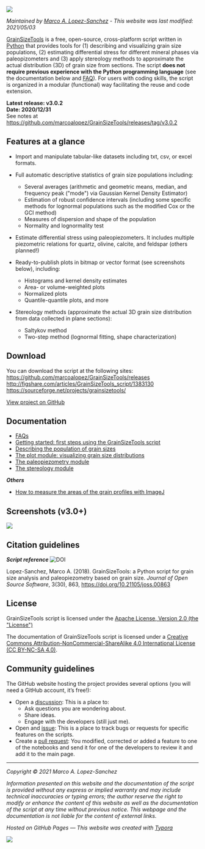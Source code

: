![](https://raw.githubusercontent.com/marcoalopez/GrainSizeTools/master/FIGURES/new_header.webp)

_Maintained by [Marco A. Lopez-Sanchez](https://marcoalopez.github.io/) - This website was last modified: 2021/05/03_

[GrainSizeTools](https://doi.org/10.21105/joss.00863) is a free, open-source, cross-platform script written in [Python](https://www.python.org/) that provides tools for (1) describing and visualizing grain size populations, (2) estimating differential stress for different mineral phases via paleopizometers and (3) apply stereology methods to approximate the actual distribution (3D) of grain size from sections. The script **does not require previous experience with the Python programming language** (see the documentation below and [FAQ](https://github.com/marcoalopez/GrainSizeTools/blob/master/DOCS/FAQ.md)). For users with coding skills, the script is organized in a modular (functional) way facilitating the reuse and code extension.

**Latest release: v3.0.2**  
**Date: 2020/12/31**  
See notes at https://github.com/marcoalopez/GrainSizeTools/releases/tag/v3.0.2


## Features at a glance

- Import and manipulate tabular-like datasets including txt, csv, or excel formats.

- Full automatic descriptive statistics of grain size populations including:

  - Several averages (arithmetic and geometric means, median, and frequency peak ("mode") via Gaussian Kernel Density Estimator)
  - Estimation of robust confidence intervals (including some specific methods for lognormal populations such as the modified Cox or the GCI method)
  - Measures of dispersion and shape of the population
  - Normality and lognormality test

- Estimate differential stress using paleopiezometers. It includes multiple piezometric relations for quartz, olivine, calcite, and feldspar (others planned!)

- Ready-to-publish plots in bitmap or vector format (see screenshots below), including:

  - Histograms and kernel density estimates
  - Area- or volume-weighted plots
  - Normalized plots
  - Quantile-quantile plots, and more

- Stereology methods (approximate the actual 3D grain size distribution from data collected in plane sections):

  - Saltykov method
  - Two-step method (lognormal fitting, shape characterization)

## Download

You can download the script at the following sites:  
https://github.com/marcoalopez/GrainSizeTools/releases  
http://figshare.com/articles/GrainSizeTools_script/1383130  
https://sourceforge.net/projects/grainsizetools/

[View project on GitHub](https://github.com/marcoalopez/GrainSizeTools)

## Documentation

* [FAQs](https://github.com/marcoalopez/GrainSizeTools/blob/master/DOCS/FAQ.md)
* [Getting started: first steps using the GrainSizeTools script](https://github.com/marcoalopez/GrainSizeTools/blob/master/DOCS/_first_steps.md)
* [Describing the population of grain sizes](https://github.com/marcoalopez/GrainSizeTools/blob/master/DOCS/_describe.md)
* [The plot module: visualizing grain size distributions](https://github.com/marcoalopez/GrainSizeTools/blob/master/DOCS/_Plot_module.md)
* [The paleopiezometry module](https://github.com/marcoalopez/GrainSizeTools/blob/master/DOCS/_Paleopizometry.md)
* [The stereology module](https://github.com/marcoalopez/GrainSizeTools/blob/master/DOCS/_Stereology_module.md)

***Others***

* [How to measure the areas of the grain profiles with ImageJ](https://github.com/marcoalopez/GrainSizeTools/blob/master/DOCS/imageJ_tutorial.md)

## Screenshots (v3.0+)

![](https://raw.githubusercontent.com/marcoalopez/GrainSizeTools/master/FIGURES/screenshots-01.webp)

## Citation guidelines

***Script reference***  ![DOI](http://joss.theoj.org/papers/10.21105/joss.00863/status.svg)

Lopez-Sanchez, Marco A. (2018). GrainSizeTools: a Python script for grain size analysis and paleopiezometry based on grain size. *Journal of Open Source Software*, 3(30), 863, https://doi.org/10.21105/joss.00863

## License

GrainSizeTools script is licensed under the [Apache License, Version 2.0 (the "License")](http://www.apache.org/licenses/LICENSE-2.0)

The documentation of GrainSizeTools script is licensed under a [Creative Commons Attribution-NonCommercial-ShareAlike 4.0 International License (CC BY-NC-SA 4.0)](https://creativecommons.org/licenses/by-nc-sa/4.0/). 

## Community guidelines

The GitHub website hosting the project provides several options (you will need a GitHub account, it’s free!):

- Open a [discussion](https://github.com/marcoalopez/GrainSizeTools/discussions): This is a place to:
  - Ask questions you are wondering about.
  - Share ideas.
  - Engage with the developers (still just me).
- Open and [issue](https://github.com/marcoalopez/GrainSizeTools/issues): This is a place to track bugs or requests for specific features on the scripts.
- Create a [pull request](https://github.com/marcoalopez/GrainSizeTools/pulls): You modified, corrected or added a feature to one of the notebooks and send it for one of the developers to review it and add it to the main page.



---
*Copyright © 2021 Marco A. Lopez-Sanchez*  

*Information presented on this website and the documentation of the script is provided without any express or implied warranty and may include technical inaccuracies or typing errors; the author reserve the right to modify or enhance the content of this website as well as the documentation of the script at any time without previous notice. This webpage and the documentation is not liable for the content of external links.*  

*Hosted on GitHub Pages — This website was created with [Typora](https://typora.io/)*

![](https://raw.githubusercontent.com/marcoalopez/GrainSizeTools/master/FIGURES/footer.webp)